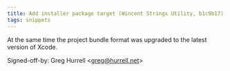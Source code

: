 ```yaml
---
title: Add installer package target (Wincent Strings Utility, b1c9b17)
tags: snippets
---
```


At the same time the project bundle format was upgraded to the latest version of Xcode.

Signed-off-by: Greg Hurrell &lt;greg@hurrell.net&gt;
